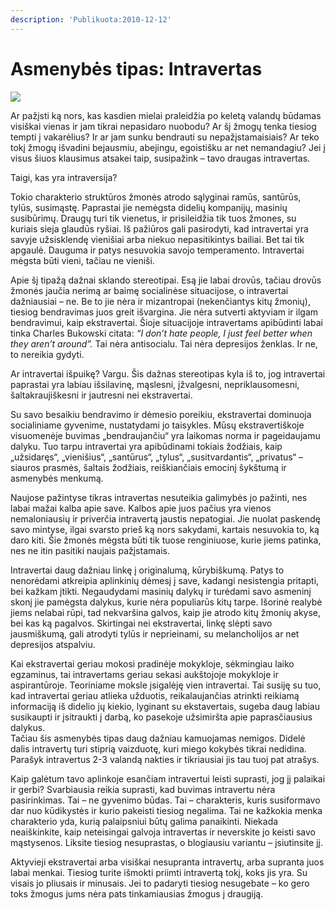 ```yaml
---
description: 'Publikuota:2010-12-12'
---
```


# Asmenybės tipas: Intravertas

![](../../.gitbook/assets/when_the_stars_go_blue_by_bycavalera_thumb.jpg)

Ar pažįsti ką nors, kas kasdien mielai praleidžia po keletą valandų būdamas visiškai vienas ir jam tikrai nepasidaro nuobodu? Ar šį žmogų tenka tiesiog tempti į vakarėlius? Ir ar jam sunku bendrauti su nepažįstamaisiais? Ar teko tokį žmogų išvadini bejausmiu, abejingu, egoistišku ar net nemandagiu? Jei į visus šiuos klausimus atsakei taip, susipažink – tavo draugas intravertas.

Taigi, kas yra intraversija?

Tokio charakterio struktūros žmonės atrodo sąlyginai ramūs, santūrūs, tylūs, susimąstę. Paprastai jie nemėgsta didelių kompanijų, masinių susibūrimų. Draugų turi tik vienetus, ir prisileidžia tik tuos žmones, su kuriais sieja glaudūs ryšiai. Iš pažiūros gali pasirodyti, kad intravertai yra savyje užsisklendę vienišiai arba niekuo nepasitikintys bailiai. Bet tai tik apgaulė. Dauguma ir patys nesuvokia savojo temperamento. Intravertai mėgsta būti vieni, tačiau ne vieniši.

Apie šį tipažą dažnai sklando stereotipai. Esą jie labai drovūs, tačiau drovūs žmonės jaučia nerimą ar baimę socialinėse situacijose, o intravertai dažniausiai – ne. Be to jie nėra ir mizantropai \(nekenčiantys kitų žmonių\), tiesiog bendravimas juos greit išvargina. Jie nėra sutverti aktyviam ir ilgam bendravimui, kaip ekstravertai. Šioje situacijoje intravertams apibūdinti labai tinka Charles Bukowski citata: _“I don’t hate people, I just feel better when they aren’t around”._ Tai nėra antisocialu. Tai nėra depresijos ženklas. Ir ne, to nereikia gydyti.

Ar intravertai išpuikę? Vargu. Šis dažnas stereotipas kyla iš to, jog intravertai paprastai yra labiau išsilavinę, mąslesni, įžvalgesni, nepriklausomesni, šaltakraujiškesni ir jautresni nei ekstravertai.

Su savo besaikiu bendravimo ir dėmesio poreikiu, ekstravertai dominuoja socialiniame gyvenime, nustatydami jo taisykles. Mūsų ekstravertiškoje visuomenėje buvimas „bendraujančiu“ yra laikomas norma ir pageidaujamu dalyku. Tuo tarpu intravertai yra apibūdinami tokiais žodžiais, kaip „užsidaręs“, „vienišius“, „santūrus“, „tylus“, „susitvardantis“, „privatus“ – siauros prasmės, šaltais žodžiais, reiškiančiais emocinį šykštumą ir asmenybės menkumą.

Naujose pažintyse tikras intravertas nesuteikia galimybės jo pažinti, nes labai mažai kalba apie save. Kalbos apie juos pačius yra vienos nemaloniausių ir priverčia intravertą jaustis nepatogiai. Jie nuolat paskendę savo mintyse, ilgai svarsto prieš ką nors sakydami, kartais nesuvokia to, ką daro kiti. Šie žmonės mėgsta būti tik tuose renginiuose, kurie jiems patinka, nes ne itin pasitiki naujais pažįstamais.

Intravertai daug dažniau linkę į originalumą, kūrybiškumą. Patys to nenorėdami atkreipia aplinkinių dėmesį į save, kadangi nesistengia pritapti, bei kažkam įtikti. Negaudydami masinių dalykų ir turėdami savo asmeninį skonį jie pamėgsta dalykus, kurie nėra populiarūs kitų tarpe. Išorinė realybė jiems nelabai rūpi, tad nekvaršina galvos, kaip jie atrodo kitų žmonių akyse, bei kas ką pagalvos. Skirtingai nei ekstravertai, linkę slėpti savo jausmiškumą, gali atrodyti tylūs ir neprieinami, su melancholijos ar net depresijos atspalviu.

Kai ekstravertai geriau mokosi pradinėje mokykloje, sėkmingiau laiko egzaminus, tai intravertams geriau sekasi aukštojoje mokykloje ir aspirantūroje. Teoriniame moksle įsigalėję vien intravertai. Tai susiję su tuo, kad intravertai geriau atlieka užduotis, reikalaujančias atrinkti reikiamą informaciją iš didelio jų kiekio, lyginant su ekstavertais, sugeba daug labiau susikaupti ir įsitraukti į darbą, ko pasekoje užsimiršta apie paprasčiausius dalykus.  
Tačiau šis asmenybės tipas daug dažniau kamuojamas nemigos. Didelė dalis intravertų turi stiprią vaizduotę, kuri miego kokybės tikrai nedidina. Parašyk intravertus 2-3 valandą nakties ir tikriausiai jis tau tuoj pat atrašys.

Kaip galėtum tavo aplinkoje esančiam intravertui leisti suprasti, jog jį palaikai ir gerbi? Svarbiausia reikia suprasti, kad buvimas intravertu nėra pasirinkimas. Tai – ne gyvenimo būdas. Tai – charakteris, kuris susiformavo dar nuo kūdikystės ir kurio pakeisti tiesiog negalima. Tai ne kažkokia menka charakterio yda, kurią palaipsniui būtų galima panaikinti. Niekada neaiškinkite, kaip neteisingai galvoja intravertas ir neverskite jo keisti savo mąstysenos. Liksite tiesiog nesuprastas, o blogiausiu variantu – įsiutinsite jį.

Aktyvieji ekstravertai arba visiškai nesupranta intravertų, arba supranta juos labai menkai. Tiesiog turite išmokti priimti intravertą tokį, koks jis yra. Su visais jo pliusais ir minusais. Jei to padaryti tiesiog nesugebate – ko gero toks žmogus jums nėra pats tinkamiausias žmogus į draugiją.

